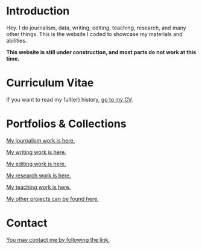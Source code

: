 # Introduction

Hey. I do journalism, data, writing, editing, teaching, research, and many other things. This is the website I coded to showcase my materials and abilities.

**This website is still under construction, and most parts do not work at this time.**

# Curriculum Vitae

If you want to read my full(er) history, [go to my CV](./curriculum-vitae.md).

# Portfolios & Collections

[My journalism work is here.](./journalism.md)

[My writing work is here.](./writing.md)

[My editing work is here.](./editing.md)

[My research work is here.](./research.md)

[My teaching work is here.](./teaching.md)

[My other projects can be found here.](./projects.md)

# Contact

[You may contact me by following the link.](./contact.md)
